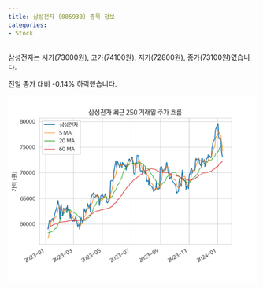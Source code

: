 ```yaml
---
title: 삼성전자 (005930) 종목 정보
categories:
- Stock
---
```


삼성전자는 시가(73000원), 고가(74100원), 저가(72800원), 종가(73100원)였습니다.

전일 종가 대비 -0.14% 하락했습니다.

<!-- more -->

![005930](/assets/images/stock/005930.png)